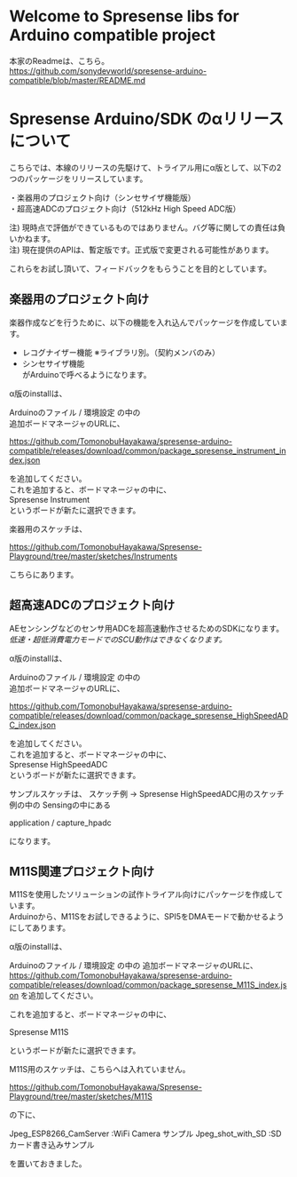 # Welcome to Spresense libs for Arduino compatible project

本家のReadmeは、こちら。  
https://github.com/sonydevworld/spresense-arduino-compatible/blob/master/README.md  


# Spresense Arduino/SDK のαリリースについて  

こちらでは、本線のリリースの先駆けて、トライアル用にα版として、以下の2つのパッケージをリリースしています。  

・楽器用のプロジェクト向け（シンセサイザ機能版）  
・超高速ADCのプロジェクト向け（512kHz High Speed ADC版）  

注) 現時点で評価ができているものではありません。バグ等に関しての責任は負いかねます。  
注) 現在提供のAPIは、暫定版です。正式版で変更される可能性があります。  

これらをお試し頂いて、フィードバックをもらうことを目的としています。  


## 楽器用のプロジェクト向け  

楽器作成などを行うために、以下の機能を入れ込んでパッケージを作成しています。  
   - レコグナイザー機能 ※ライブラリ別。（契約メンバのみ）  
   - シンセサイザ機能  
   がArduinoで呼べるようになります。  


α版のinstallは、  

Arduinoのファイル / 環境設定 の中の <br>
追加ボードマネージャのURLに、 <br>

https://github.com/TomonobuHayakawa/spresense-arduino-compatible/releases/download/common/package_spresense_instrument_index.json <br>

を追加してください。  
これを追加すると、ボードマネージャの中に、  
Spresense Instrument  
というボードが新たに選択できます。  

楽器用のスケッチは、  

https://github.com/TomonobuHayakawa/Spresense-Playground/tree/master/sketches/Instruments  

こちらにあります。

## 超高速ADCのプロジェクト向け

AEセンシングなどのセンサ用ADCを超高速動作させるためのSDKになります。
*低速・超低消費電力モードでのSCU動作はできなくなります。*  


α版のinstallは、  

Arduinoのファイル / 環境設定 の中の <br>
追加ボードマネージャのURLに、 <br>

https://github.com/TomonobuHayakawa/spresense-arduino-compatible/releases/download/common/package_spresense_HighSpeedADC_index.json <br>

を追加してください。  
これを追加すると、ボードマネージャの中に、  
Spresense HighSpeedADC  
というボードが新たに選択できます。  

サンプルスケッチは、  スケッチ例 -> Spresense HighSpeedADC用のスケッチ例の中の Sensingの中にある

application / capture_hpadc

になります。


## M11S関連プロジェクト向け  

M11Sを使用したソリューションの試作トライアル向けにパッケージを作成しています。  
Arduinoから、M11Sをお試しできるように、SPI5をDMAモードで動かせるようにしてあります。


α版のinstallは、  

Arduinoのファイル / 環境設定 の中の
追加ボードマネージャのURLに、
https://github.com/TomonobuHayakawa/spresense-arduino-compatible/releases/download/common/package_spresense_M11S_index.json
を追加してください。

これを追加すると、ボードマネージャの中に、

Spresense M11S

というボードが新たに選択できます。

M11S用のスケッチは、こちらへは入れていません。

https://github.com/TomonobuHayakawa/Spresense-Playground/tree/master/sketches/M11S

の下に、

Jpeg_ESP8266_CamServer :WiFi Camera サンプル
Jpeg_shot_with_SD :SDカード書き込みサンプル

を置いておきました。


